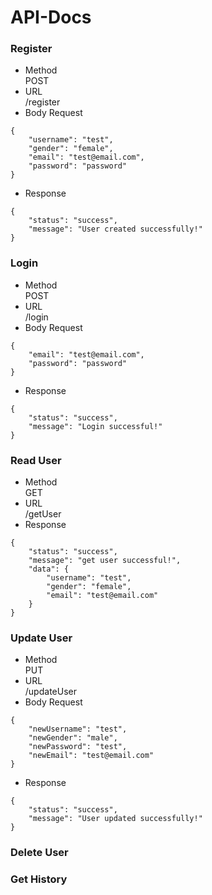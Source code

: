 # API-Docs
### Register
* Method <br>
POST
* URL <br>
  /register
* Body Request
```
{
    "username": "test",
    "gender": "female",
    "email": "test@email.com",
    "password": "password"
}
```
* Response
```
{
    "status": "success",
    "message": "User created successfully!"
}
```
### Login
* Method <br>
POST
* URL <br>
  /login
* Body Request
```
{
    "email": "test@email.com",
    "password": "password"
}
```
* Response
```
{
    "status": "success",
    "message": "Login successful!"
}
```
### Read User
* Method <br>
GET
* URL <br>
/getUser
* Response
```
{
    "status": "success",
    "message": "get user successful!",
    "data": {
        "username": "test",
        "gender": "female",
        "email": "test@email.com"
    }
}
```
### Update User
* Method <br>
PUT
* URL <br>
/updateUser
* Body Request
```
{
    "newUsername": "test",
    "newGender": "male",
    "newPassword": "test",
    "newEmail": "test@email.com"
}
```
* Response
```
{
    "status": "success",
    "message": "User updated successfully!"
}
```
### Delete User
### Get History
